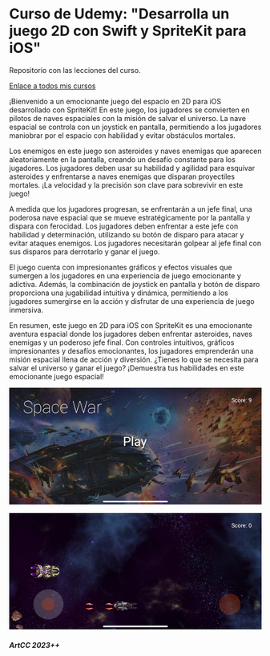 # Curso de Udemy: "Desarrolla un juego 2D con Swift y SpriteKit para iOS"

Repositorio con las lecciones del curso.

[Enlace a todos mis cursos](https://www.udemy.com/user/arturo76/)

¡Bienvenido a un emocionante juego del espacio en 2D para iOS desarrollado con SpriteKit! En este juego, los jugadores se convierten en pilotos de naves espaciales con la misión de salvar el universo. La nave espacial se controla con un joystick en pantalla, permitiendo a los jugadores maniobrar por el espacio con habilidad y evitar obstáculos mortales.

Los enemigos en este juego son asteroides y naves enemigas que aparecen aleatoriamente en la pantalla, creando un desafío constante para los jugadores. Los jugadores deben usar su habilidad y agilidad para esquivar asteroides y enfrentarse a naves enemigas que disparan proyectiles mortales. ¡La velocidad y la precisión son clave para sobrevivir en este juego!

A medida que los jugadores progresan, se enfrentarán a un jefe final, una poderosa nave espacial que se mueve estratégicamente por la pantalla y dispara con ferocidad. Los jugadores deben enfrentar a este jefe con habilidad y determinación, utilizando su botón de disparo para atacar y evitar ataques enemigos. Los jugadores necesitarán golpear al jefe final con sus disparos para derrotarlo y ganar el juego.

El juego cuenta con impresionantes gráficos y efectos visuales que sumergen a los jugadores en una experiencia de juego emocionante y adictiva. Además, la combinación de joystick en pantalla y botón de disparo proporciona una jugabilidad intuitiva y dinámica, permitiendo a los jugadores sumergirse en la acción y disfrutar de una experiencia de juego inmersiva.

En resumen, este juego en 2D para iOS con SpriteKit es una emocionante aventura espacial donde los jugadores deben enfrentar asteroides, naves enemigas y un poderoso jefe final. Con controles intuitivos, gráficos impresionantes y desafíos emocionantes, los jugadores emprenderán una misión espacial llena de acción y diversión. ¿Tienes lo que se necesita para salvar el universo y ganar el juego? ¡Demuestra tus habilidades en este emocionante juego espacial!

<p><img src="https://github.com/ArtCC/course-udemy-develop-an-ios-2d-game/blob/main/Screenshots/1.PNG"></p>
<p><img src="https://github.com/ArtCC/course-udemy-develop-an-ios-2d-game/blob/main/Screenshots/2.PNG"></p>

##### ArtCC 2023++
